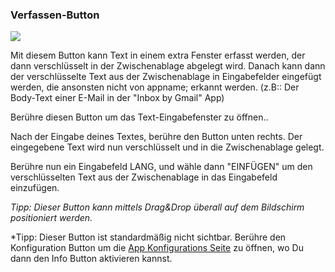 <a name="button_compose"></a>
### Verfassen-Button
<div class="buttoncircle"><img src="/buttons/ic_create_black_24dp.png"></img></div>

Mit diesem Button kann Text in einem extra Fenster erfasst werden, der dann verschlüsselt in der Zwischenablage abgelegt wird.
Danach kann dann der verschlüsselte Text aus der Zwischenablage in Eingabefelder eingefügt werden, die ansonsten nicht von appname; erkannt werden.
(z.B:: Der Body-Text einer E-Mail in der  "Inbox by Gmail" App)

Berühre diesen Button um das Text-Eingabefenster zu öffnen.. 

<a name="compose_encrypt_button"></a>
Nach der Eingabe deines Textes, berühre den Button unten rechts. Der eingegebene Text wird nun verschlüsselt und in die Zwischenablage gelegt.

<a name="paste_clipboard"></a>
Berühre nun ein Eingabefeld LANG, und wähle dann "EINFÜGEN" um den verschlüsselten Text aus der Zwischenablage in das Eingabefeld einzufügen.

*Tipp: Dieser Button kann mittels Drag&Drop überall auf dem Bildschirm positioniert werden.*

*Tipp: Dieser Button ist standardmäßig nicht sichtbar. Berühre den Konfiguration Button um die [App Konfigurations Seite](/setup/per-app-config/) zu öffnen, wo Du dann den Info Button aktivieren kannst. 
